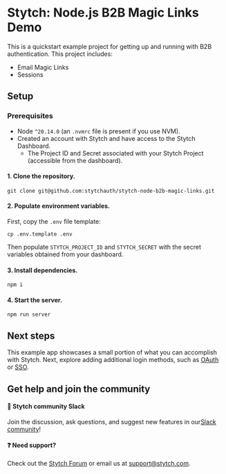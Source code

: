 # Stytch: Node.js B2B Magic Links Demo

This is a quickstart example project for getting up and running with B2B
authentication. This project includes:

- Email Magic Links
- Sessions

## Setup

### Prerequisites

- Node `^20.14.0` (an `.nvmrc` file is present if you use NVM).
- Created an account with Stytch and have access to the Stytch Dashboard.
    - The Project ID and Secret associated with your Stytch Project (accessible from the dashboard).

#### 1. Clone the repository.

```shell
git clone git@github.com:stytchauth/stytch-node-b2b-magic-links.git
```

#### 2. Populate environment variables.

First, copy the `.env` file template:

```shell
cp .env.template .env
```

Then populate `STYTCH_PROJECT_ID` and `STYTCH_SECRET` with the secret variables obtained
from your dashboard.

#### 3. Install dependencies.

```shell
npm i
```

#### 4. Start the server.

```shell
npm run server
```

## Next steps

This example app showcases a small portion of what you can accomplish with Stytch. Next, explore adding additional login methods, such as [OAuth](https://stytch.com/docs/b2b/guides/oauth/initial-setup) or [SSO](https://stytch.com/docs/b2b/guides/sso/initial-setup).

## Get help and join the community

#### :speech_balloon: Stytch community Slack

Join the discussion, ask questions, and suggest new features in our ​[Slack community](https://stytch.com/docs/resources/support/overview)!

#### :question: Need support?

Check out the [Stytch Forum](https://forum.stytch.com/) or email us at [support@stytch.com](mailto:support@stytch.com).

